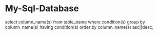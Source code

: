# My-Sql-Database
select column_name(s) from table_name
where condition(s)
group by column_name(s)
having condition(s)
order by column_name(s) asc||desc;
